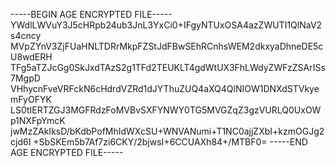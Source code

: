 -----BEGIN AGE ENCRYPTED FILE-----
YWdlLWVuY3J5cHRpb24ub3JnL3YxCi0+IFgyNTUxOSA4azZWUTI1QlNaV2s4cncy
MVpZYnV3ZjFUaHNLTDRrMkpFZStJdFBwSEhRCnhsWEM2dkxyaDhneDE5cU8wdERH
TFg5aTZJcGg0SkJxdTAzS2g1TFd2TEUKLT4gdWtUX3FhLWdyZWFzZSArISs7MgpD
VHhycnFveVRFckN6cHdrdVZRd1dJYThuZUQ4aXQ4QlNIOW1DNXdSTVkyemFyOFYK
LS0tIERTZGJ3MGFRdzFoMVBvSXFYNWY0TG5MVGZqZ3gzVURLQ0UxOWp1NXFpYmcK
jwMzZAkIksD/bKdbPofMhIdWXcSU+WNVANumi+T1NC0ajjZXbI+kzmOGJg2cjd6I
+SbSKEm5b7Af7zi6CKY/2bjwsI+6CCUAXh84+/MTBF0=
-----END AGE ENCRYPTED FILE-----
